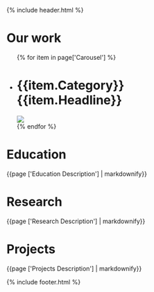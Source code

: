 {% include header.html %}
<div class="som-page-title">
  <div class="som-wrapper">
    <h1>Our work</h1>
  </div>
</div>
<div class="som-carousel">
  <ul>
    {% for item in page['Carousel']  %}
        <li class="magnify">
          <a href="{{item.Link}}"></a>
          <h1 class="shadow-headline"><span>{{item.Category}}</span>{{item.Headline}}</h1>
          <img src="{{item.Image}}">
        </li>
    {% endfor %}
  </ul>
</div>
<div class="som-panel som-what research fade-in">
  <div class="som-wrapper">
    <div class="som-wwd flex">
      <div class="som-left">
        <h1>Education</h1>
        <p class="courier">{{page ['Education Description'] | markdownify}}</p>
      </div>
      <div class="som-right">
        <div class="circle right outline"></div>
      </div>
    </div>
  </div>
</div>
<div class="som-panel som-what education fade-in">
  <div class="som-wrapper">
    <div class="som-wwd flex">
      <div class="som-left">
        <div class="circle left yellow"></div>
      </div>
      <div class="som-right">
        <h1>Research</h1>
        <p class="courier">{{page ['Research Description'] | markdownify}}</p>
      </div>
    </div>
  </div>
</div>
<div class="som-panel som-what projects fade-in">
  <div class="som-wrapper">
    <div class="som-wwd flex">
      <div class="som-left">
        <h1>Projects</h1>
        <p class="courier">{{page ['Projects Description'] | markdownify}}</p>
      </div>
      <div class="som-right">
        <div class="circle right outline"></div>
      </div>
    </div>
  </div>
</div>
{% include footer.html %}
